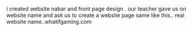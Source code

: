 
i created website nabar and front page design .
our teacher gave us on website name and ask us to create a website page same like this..
real website name..whatifgaming.com
